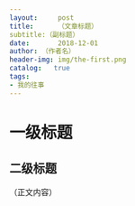 ```yaml
---
layout:     post
title:      （文章标题）
subtitle:（副标题）
date:       2018-12-01
author: （作者名）
header-img: img/the-first.png
catalog:   true
tags: 
- 我的往事
---
```

# 一级标题
## 二级标题
（正文内容）

